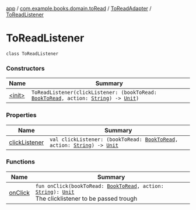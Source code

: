 [app](../../../index.md) / [com.example.books.domain.toRead](../../index.md) / [ToReadAdapter](../index.md) / [ToReadListener](./index.md)

# ToReadListener

`class ToReadListener`

### Constructors

| Name | Summary |
|---|---|
| [&lt;init&gt;](-init-.md) | `ToReadListener(clickListener: (bookToRead: `[`BookToRead`](../../../com.example.books.data.toread/-book-to-read/index.md)`, action: `[`String`](https://kotlinlang.org/api/latest/jvm/stdlib/kotlin/-string/index.html)`) -> `[`Unit`](https://kotlinlang.org/api/latest/jvm/stdlib/kotlin/-unit/index.html)`)` |

### Properties

| Name | Summary |
|---|---|
| [clickListener](click-listener.md) | `val clickListener: (bookToRead: `[`BookToRead`](../../../com.example.books.data.toread/-book-to-read/index.md)`, action: `[`String`](https://kotlinlang.org/api/latest/jvm/stdlib/kotlin/-string/index.html)`) -> `[`Unit`](https://kotlinlang.org/api/latest/jvm/stdlib/kotlin/-unit/index.html) |

### Functions

| Name | Summary |
|---|---|
| [onClick](on-click.md) | `fun onClick(bookToRead: `[`BookToRead`](../../../com.example.books.data.toread/-book-to-read/index.md)`, action: `[`String`](https://kotlinlang.org/api/latest/jvm/stdlib/kotlin/-string/index.html)`): `[`Unit`](https://kotlinlang.org/api/latest/jvm/stdlib/kotlin/-unit/index.html)<br>The clicklistener to be passed trough |
